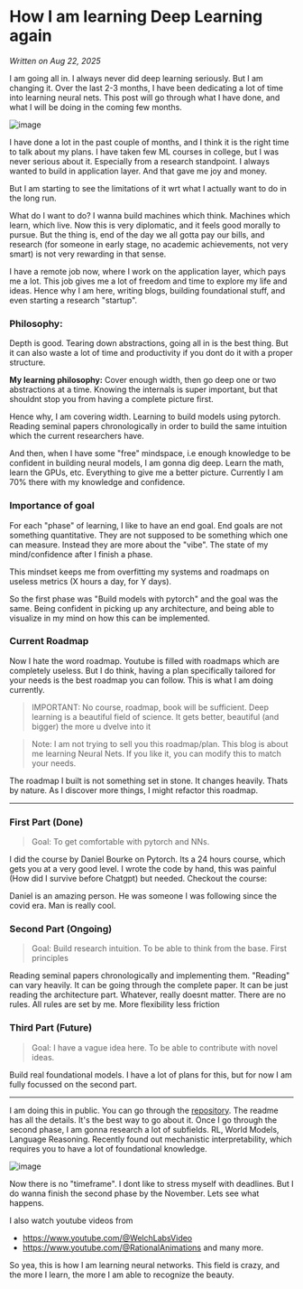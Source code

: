 # How I am learning Deep Learning again

*Written on Aug 22, 2025*

I am going all in. I always never did deep learning seriously. But I am changing it. Over the last 2-3 months, I have been dedicating a lot of time into learning neural nets. This post will go through what I have done, and what I will be doing in the coming few months.

![image](/articleimages/nn.png)

I have done a lot in the past couple of months, and I think it is the right time to talk about my plans. I have taken few ML courses in college, but I was never serious about it. Especially from a research standpoint. I always wanted to build in application layer. And that gave me joy and money.

But I am starting to see the limitations of it wrt what I actually want to do in the long run.

What do I want to do? I wanna build machines which think. Machines which learn, which live. Now this is very diplomatic, and it feels good morally to pursue. But the thing is, end of the day we all gotta pay our bills, and research (for someone in early stage, no academic achievements, not very smart) is not very rewarding in that sense. 

I have a remote job now, where I work on the application layer, which pays me a lot. This job gives me a lot of freedom and time to explore my life and ideas. Hence why I am here, writing blogs, building foundational stuff, and even starting a research "startup".

### Philosophy:
Depth is good. Tearing down abstractions, going all in is the best thing. But it can also waste a lot of time and productivity if you dont do it with a proper structure.

**My learning philosophy:** Cover enough width, then go deep one or two abstractions at a time. Knowing the internals is super important, but that shouldnt stop you from having a complete picture first. 

Hence why, I am covering width. Learning to build models using pytorch. Reading seminal papers chronologically in order to build the same intuition which the current researchers have.

And then, when I have some "free" mindspace, i.e enough knowledge to be confident in building neural models, I am gonna dig deep. Learn the math, learn the GPUs, etc. Everything to give me a better picture. Currently I am 70% there with my knowledge and confidence.

### Importance of goal
For each "phase" of learning, I like to have an end goal. End goals are not something quantitative. They are not supposed to be something which one can measure. Instead they are more about the "vibe". The state of my mind/confidence after I finish a phase. 

This mindset keeps me from overfitting my systems and roadmaps on useless metrics (X hours a day, for Y days).

So the first phase was "Build models with pytorch" and the goal was the same. Being confident in picking up any architecture, and being able to visualize in my mind on how this can be implemented.

### Current Roadmap
Now I hate the word roadmap. Youtube is filled with roadmaps which are completely useless. But I do think, having a plan specifically tailored for your needs is the best roadmap you can follow. This is what I am doing currently.

> IMPORTANT: No course, roadmap, book will be sufficient. Deep learning is a beautiful field of science. It gets better, beautiful (and bigger) the more u dvelve into it

> Note: I am not trying to sell you this roadmap/plan. This blog is about me learning Neural Nets. If you like it, you can modify this to match your needs.

The roadmap I built is not something set in stone. It changes heavily. Thats by nature. As I discover more things, I might refactor this roadmap. 

---

### First Part (Done)
> Goal: To get comfortable with pytorch and NNs.

I did the course by Daniel Bourke on Pytorch. Its a 24 hours course, which gets you at a very good level. I wrote the code by hand, this was painful (How did I survive before Chatgpt) but needed.
Checkout the course: 

Daniel is an amazing person. He was someone I was following since the covid era. Man is really cool.

### Second Part (Ongoing)
> Goal: Build research intuition. To be able to think from the base. First principles

Reading seminal papers chronologically and implementing them. "Reading" can vary heavily. It can be going through the complete paper. It can be just reading the architecture part. Whatever, really doesnt matter. There are no rules. All rules are set by me. More flexibility less friction

### Third Part (Future)
>Goal: I have a vague idea here. To be able to contribute with novel ideas.

Build real foundational models. I have a lot of plans for this, but for now I am fully focussed on the second part.

---


I am doing this in public. You can go through the [repository](https://github.com/theyashwanthsai/Learning-Intelligence). The readme has all the details. It's the best way to go about it. Once I go through the second phase, I am gonna research a lot of subfields. RL, World Models, Language Reasoning. Recently found out mechanistic interpretability, which requires you to have a lot of foundational knowledge.

![image](/articleimages/second_part.png)


Now there is no "timeframe". I dont like to stress myself with deadlines. But I do wanna finish the second phase by the November. Lets see what happens.

I also watch youtube videos from
- https://www.youtube.com/@WelchLabsVideo
- https://www.youtube.com/@RationalAnimations
and many more.

So yea, this is how I am learning neural networks. This field is crazy, and the more I learn, the more I am able to recognize the beauty.